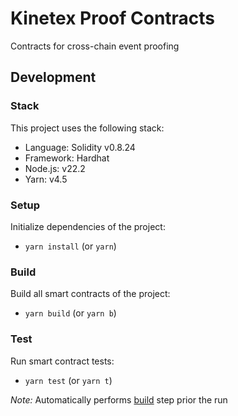 # Kinetex Proof Contracts

Contracts for cross-chain event proofing

## Development

### Stack

This project uses the following stack:

- Language: Solidity v0.8.24
- Framework: Hardhat
- Node.js: v22.2
- Yarn: v4.5

### Setup

Initialize dependencies of the project:

- `yarn install` (or `yarn`)

### Build

Build all smart contracts of the project:

- `yarn build` (or `yarn b`)

### Test

Run smart contract tests:

- `yarn test` (or `yarn t`)

_Note:_ Automatically performs [build](#build) step prior the run
